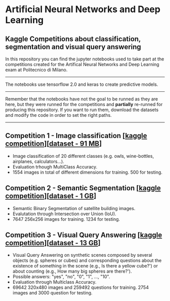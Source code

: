 # Artificial Neural Networks and Deep Learning
## Kaggle Competitions about classification, segmentation and visual query answering
In this repository you can find the jupyter notebooks used to take part at the competitions created for the Artifical Neural Networks and Deep Learning exam at Politecnico di Milano.
***
The notebooks use tensorflow 2.0 and keras to create predictive models.
***
Remember that the notebooks have not the goal to be runned as they are here, but they were runned for the competitions and **partially** re-runned for producing this repository. If you want to run them, download the datasets and modify the code in order to set the right paths.
***
## Competition 1 - Image classification [[kaggle competition](https://www.kaggle.com/c/ann-and-dl-image-classification)][[dataset - 91 MB](https://www.kaggle.com/c/17346/download-all)]
- Image classification of 20 different classes (e.g. owls, wine-bottles, airplanes, calculators...).  
- Evaluation trhough MultiClass Accuracy.  
- 1554 images in total of different dimensions for training. 500 for testing.  
## Competition 2 - Semantic Segmentation [[kaggle competition](https://www.kaggle.com/c/ann-and-dl-image-segmentation)][[dataset - 1 GB](https://www.kaggle.com/c/17695/download-all)]
- Semantic Binary Segmentation of satellite building images.  
- Evalutation through Intersection over Union (IoU).  
- 7647 256x256 images for training. 1234 for testing.  
## Competition 3 - Visual Query Answering [[kaggle competition](https://www.kaggle.com/c/ann-and-dl-vqa)][[dataset - 13 GB](https://www.kaggle.com/c/17987/download-all)]
- Visual Query Answering on synthetic scenes composed by several objects (e.g. spheres or cubes) and corresponding questions about the existence of something in the scene (e.g., Is there a yellow cube?') or about counting (e.g., How many big spheres are there?').
- Possible answers: "yes", "no", "0", "1", ..., "10".
- Evaluation through Multiclass Accuracy.
- 69642 320x480 images and 259492 questions for training. 2754 images and 3000 question for testing.


